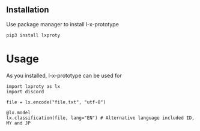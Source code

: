 ## Installation

Use package manager to install l-x-prototype
```
pip3 install lxproty
```
# Usage
As you installed, l-x-prototype can be used for 

```
import lxproty as lx
import discord

file = lx.encode("file.txt", "utf-8")

@lx.model
lx.classification(file, lang="EN") # Alternative language included ID, MY and JP

```
